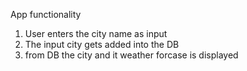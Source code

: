 App functionality
1. User enters the city name as input
2. The input city gets added into the DB
3. from DB the city and it weather forcase is displayed 
